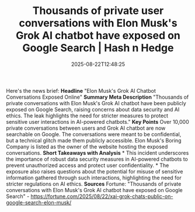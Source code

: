 ﻿---
title: "Thousands of private user conversations with Elon Musk's Grok AI chatbot have exposed on Google Search | Hash n Hedge"
date: "2025-08-22T12:48:25"
category: "Markets"
summary: ""
slug: "thousands-of-private-user-conversations-with-elon-musks-grok"
source_urls:
  - ""
seo:
  title: "Thousands of private user conversations with Elon Musk's Grok AI chatbot have exposed on Google Search | Hash n Hedge | Hash n Hedge"
  description: ""
  keywords: ["news", "markets", "brief"]
---
Here's the news brief:  **Headline** "Elon Musk's Grok AI Chatbot Conversations Exposed Online"  **Summary Meta Description** "Thousands of private conversations with Elon Musk's Grok AI chatbot have been publicly exposed on Google Search, raising concerns about data security and AI ethics. The leak highlights the need for stricter measures to protect sensitive user interactions in AI-powered chatbots."  **Key Points**   Over 10,000 private conversations between users and Grok AI chatbot are now searchable on Google.  The conversations were meant to be confidential, but a technical glitch made them publicly accessible.  Elon Musk's Boring Company is listed as the owner of the website hosting the exposed conversations.  **Short Takeaways with Analysis**  * This incident underscores the importance of robust data security measures in AI-powered chatbots to prevent unauthorized access and protect user confidentiality. * The exposure also raises questions about the potential for misuse of sensitive information gathered through such interactions, highlighting the need for stricter regulations on AI ethics.  **Sources** Fortune: "Thousands of private conversations with Elon Musk's Grok AI chatbot have exposed on Google Search" - https://fortune.com/2025/08/22/xai-grok-chats-public-on-google-search-elon-musk/